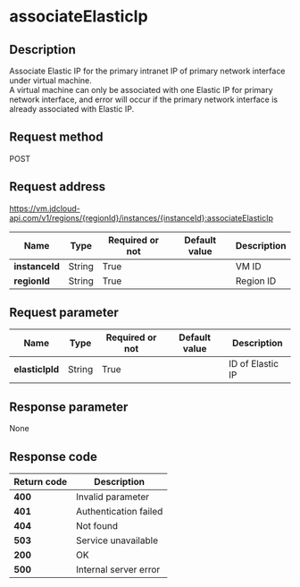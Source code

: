# associateElasticIp


## Description
Associate Elastic IP for the primary intranet IP of primary network interface under virtual machine.<br>
A virtual machine can only be associated with one Elastic IP for primary network interface, and error will occur if the primary network interface is already associated with Elastic IP.


## Request method
POST

## Request address
https://vm.jdcloud-api.com/v1/regions/{regionId}/instances/{instanceId}:associateElasticIp

|Name|Type|Required or not|Default value|Description|
|---|---|---|---|---|
|**instanceId**|String|True| |VM ID|
|**regionId**|String|True| |Region ID|

## Request parameter
|Name|Type|Required or not|Default value|Description|
|---|---|---|---|---|
|**elasticIpId**|String|True| |ID of Elastic IP|


## Response parameter
None


## Response code
|Return code|Description|
|---|---|
|**400**|Invalid parameter|
|**401**|Authentication failed|
|**404**|Not found|
|**503**|Service unavailable|
|**200**|OK|
|**500**|Internal server error|
